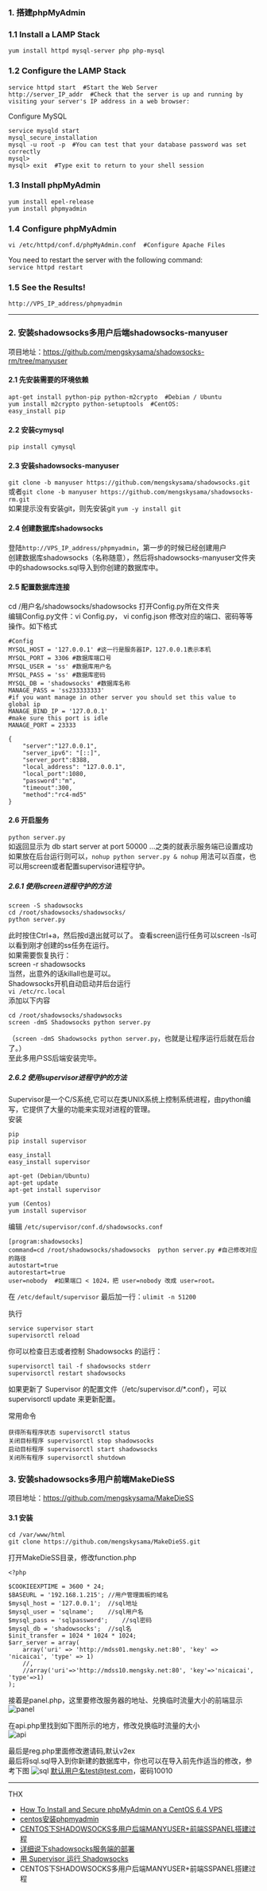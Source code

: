### 1. 搭建phpMyAdmin
### 1.1 Install a LAMP Stack
`yum install httpd mysql-server php php-mysql`  
### 1.2 Configure the LAMP Stack
```
service httpd start  #Start the Web Server
http://server_IP_addr  #Check that the server is up and running by visiting your server's IP address in a web browser:
```
Configure MySQL  
```
service mysqld start
mysql_secure_installation
mysql -u root -p  #You can test that your database password was set correctly
mysql>
mysql> exit  #Type exit to return to your shell session
```
### 1.3 Install phpMyAdmin
```
yum install epel-release
yum install phpmyadmin
```
### 1.4 Configure phpMyAdmin
```
vi /etc/httpd/conf.d/phpMyAdmin.conf  #Configure Apache Files
```
You need to restart the server with the following command:  
`service httpd restart`  
### 1.5 See the Results!
`http://VPS_IP_address/phpmyadmin`


***

### 2. 安装shadowsocks多用户后端shadowsocks-manyuser
项目地址：https://github.com/mengskysama/shadowsocks-rm/tree/manyuser  
#### 2.1 先安装需要的环境依赖
```
apt-get install python-pip python-m2crypto  #Debian / Ubuntu
yum install m2crypto python-setuptools  #CentOS:
easy_install pip
```
#### 2.2 安装cymysql
`pip install cymysql`  
#### 2.3 安装shadowsocks-manyuser
`git clone -b manyuser https://github.com/mengskysama/shadowsocks.git`  
或者`git clone -b manyuser https://github.com/mengskysama/shadowsocks-rm.git`  
如果提示没有安装git，则先安装git `yum -y install git`  
#### 2.4 创建数据库shadowsocks
登陆`http://VPS_IP_address/phpmyadmin`，第一步的时候已经创建用户  
创建数据库shadowsocks（名称随意），然后将shadowsocks-manyuser文件夹中的shadowsocks.sql导入到你创建的数据库中。  
#### 2.5 配置数据库连接
cd /用户名/shadowsocks/shadowsocks 打开Config.py所在文件夹  
编辑Config.py文件：vi Config.py， vi config.json 修改对应的端口、密码等等操作。如下格式  
```
#Config
MYSQL_HOST = '127.0.0.1' #这一行是服务器IP，127.0.0.1表示本机
MYSQL_PORT = 3306 #数据库端口号
MYSQL_USER = 'ss' #数据库用户名
MYSQL_PASS = 'ss' #数据库密码
MYSQL_DB = 'shadowsocks' #数据库名称
MANAGE_PASS = 'ss233333333'
#if you want manage in other server you should set this value to global ip
MANAGE_BIND_IP = '127.0.0.1'
#make sure this port is idle
MANAGE_PORT = 23333
```
```
{
    "server":"127.0.0.1",
    "server_ipv6": "[::]",
    "server_port":8388,
    "local_address": "127.0.0.1",
    "local_port":1080,
    "password":"m",
    "timeout":300,
    "method":"rc4-md5"
}
```
#### 2.6 开启服务
`python server.py`  
如返回显示为 db start server at port 50000  ...之类的就表示服务端已设置成功    
如果放在后台运行则可以，`nohup python server.py & nohup` 用法可以百度，也可以用screen或者配置supervisor进程守护。
##### 2.6.1 使用screen进程守护的方法
```
screen -S shadowsocks
cd /root/shadowsocks/shadowsocks/
python server.py
```
此时按住Ctrl+a，然后按d退出就可以了。 
查看screen运行任务可以screen -ls可以看到刚才创建的ss任务在运行。  
如果需要恢复执行：  
screen -r shadowsocks  
当然，出意外的话killall也是可以。  
Shadowsocks开机自动启动并后台运行  
`vi /etc/rc.local`  
添加以下内容  
```
cd /root/shadowsocks/shadowsocks
screen -dmS Shadowsocks python server.py
```
（`screen -dmS Shadowsocks python server.py`，也就是让程序运行后就在后台了。）  
至此多用户SS后端安装完毕。  
##### 2.6.2 使用supervisor进程守护的方法
Supervisor是一个C/S系统,它可以在类UNIX系统上控制系统进程，由python编写，它提供了大量的功能来实现对进程的管理。  
安装  
```
pip
pip install supervisor

easy_install
easy_install supervisor

apt-get (Debian/Ubuntu)
apt-get update
apt-get install supervisor

yum (Centos)
yum install supervisor
```
编辑 `/etc/supervisor/conf.d/shadowsocks.conf`
```
[program:shadowsocks]
command=cd /root/shadowsocks/shadowsocks  python server.py #自己修改对应的路径
autostart=true
autorestart=true
user=nobody  #如果端口 < 1024，把 user=nobody 改成 user=root。
```
在 `/etc/default/supervisor` 最后加一行：`ulimit -n 51200`  
  
执行  
```
service supervisor start
supervisorctl reload
```
你可以检查日志或者控制 Shadowsocks 的运行：  
```
supervisorctl tail -f shadowsocks stderr
supervisorctl restart shadowsocks
```
如果更新了 Supervisor 的配置文件（/etc/supervisor.d/*.conf），可以 supervisorctl update 来更新配置。  

常用命令  
```
获得所有程序状态 supervisorctl status
关闭目标程序 supervisorctl stop shadowsocks
启动目标程序 supervisorctl start shadowsocks
关闭所有程序 supervisorctl shutdown
```
### 3. 安装shadowsocks多用户前端MakeDieSS
项目地址：https://github.com/mengskysama/MakeDieSS  

#### 3.1 安装
```
cd /var/www/html
git clone https://github.com/mengskysama/MakeDieSS.git
```  
打开MakeDieSS目录，修改function.php  
```
<?php

$COOKIEEXPTIME = 3600 * 24;
$BASEURL = '192.168.1.215';	//用户管理面板的域名
$mysql_host = '127.0.0.1';	//sql地址
$mysql_user = 'sqlname';	//sql用户名
$mysql_pass = 'sqlpassword';	//sql密码
$mysql_db = 'shadowsocks';	//sql名
$init_transfer = 1024 * 1024 * 1024;
$arr_server = array(
    array('uri' => 'http://mdss01.mengsky.net:80', 'key' => 'nicaicai', 'type' => 1)
    //,
    //array('uri'=>'http://mdss10.mengsky.net:80', 'key'=>'nicaicai', 'type'=>1)
);

```
接着是panel.php，这里要修改服务器的地址、兑换临时流量大小的前端显示  
![panel](https://pic.honeyhaw.com/images/panelumu.jpg)

在api.php里找到如下图所示的地方，修改兑换临时流量的大小  
![api](https://pic.honeyhaw.com/images/api.jpg)

最后是reg.php里面修改邀请码,默认v2ex  
最后将sql.sql导入到你新建的数据库中，你也可以在导入前先作适当的修改，参考下图
![sql](https://pic.honeyhaw.com/images/sql.jpg)
默认用户名test@test.com，密码10010  


***

THX  
* [How To Install and Secure phpMyAdmin on a CentOS 6.4 VPS](https://www.digitalocean.com/community/tutorials/how-to-install-and-secure-phpmyadmin-on-a-centos-6-4-vps)  
* [centos安装phpmyadmin](http://www.cnblogs.com/tippoint/archive/2013/11/20/3434035.html)  
* [CENTOS下SHADOWSOCKS多用户后端MANYUSER+前端SSPANEL搭建过程](http://www.cmsky.com/shadowsocks-manyuser-sspanel/)
* [详细说下shadowsocks服务端的部署](http://www.bigf.info/makediess-manyuser-config-diy)
* [用 Supervisor 运行 Shadowsocks](https://github.com/shadowsocks/shadowsocks/wiki/%E7%94%A8-Supervisor-%E8%BF%90%E8%A1%8C-Shadowsocks/9b73d02b379470f56d55aa01da7f7cd9b29f6d50)
* CENTOS下SHADOWSOCKS多用户后端MANYUSER+前端SSPANEL搭建过程  